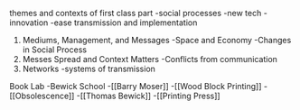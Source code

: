 themes and contexts of first class part
	-social processes
		-new tech
		-innovation
		-ease transmission and implementation

1. Mediums, Management, and Messages
	-Space and Economy
	-Changes in Social Process
1. Messes Spread and Context Matters
	-Conflicts from communication
3. Networks
	-systems of transmission


Book Lab
-Bewick School
-[[Barry Moser]]
-[[Wood Block Printing]]
-[[Obsolescence]]
-[[Thomas Bewick]]
-[[Printing Press]]